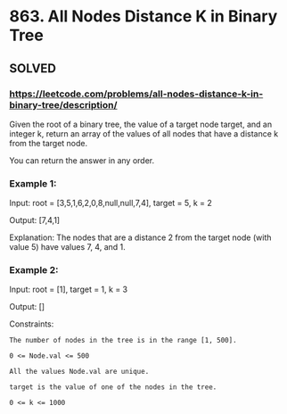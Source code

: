 # 863. All Nodes Distance K in Binary Tree

## SOLVED
### https://leetcode.com/problems/all-nodes-distance-k-in-binary-tree/description/
Given the root of a binary tree, the value of a target node target, and an integer k, return an array of the values of all nodes that have a distance k from the target node.



You can return the answer in any order.





### Example 1:





Input: root = [3,5,1,6,2,0,8,null,null,7,4], target = 5, k = 2


Output: [7,4,1]



Explanation: The nodes that are a distance 2 from the target node (with value 5) have values 7, 4, and 1.





### Example 2:





Input: root = [1], target = 1, k = 3


Output: []







Constraints:





	The number of nodes in the tree is in the range [1, 500].

	0 <= Node.val <= 500

	All the values Node.val are unique.

	target is the value of one of the nodes in the tree.

	0 <= k <= 1000



